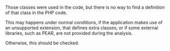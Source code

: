 Those classes were used in the code, but there is no way to find a definition of that class in the PHP code.

This may happens under normal conditions, if the application makes use of an unsupported extension, that defines extra classes; 
or if some external libraries, such as PEAR, are not provided during the analysis.

Otherwise, this should be checked. 
